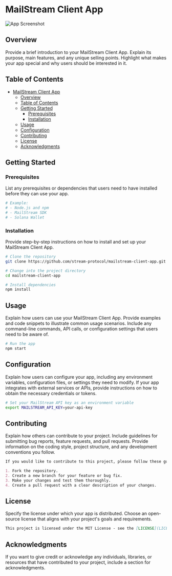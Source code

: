 # MailStream Client App

![App Screenshot](screenshot.png) <!-- Add a screenshot of your app if applicable -->

## Overview

Provide a brief introduction to your MailStream Client App. Explain its purpose, main features, and any unique selling points. Highlight what makes your app special and why users should be interested in it.

## Table of Contents

- [MailStream Client App](#mailstream-client-app)
  - [Overview](#overview)
  - [Table of Contents](#table-of-contents)
  - [Getting Started](#getting-started)
    - [Prerequisites](#prerequisites)
    - [Installation](#installation)
  - [Usage](#usage)
  - [Configuration](#configuration)
  - [Contributing](#contributing)
  - [License](#license)
  - [Acknowledgments](#acknowledgments)

## Getting Started

### Prerequisites

List any prerequisites or dependencies that users need to have installed before they can use your app.

```bash
# Example:
# - Node.js and npm
# - MailStream SDK
# - Solana Wallet
```

### Installation

Provide step-by-step instructions on how to install and set up your MailStream Client App.

```bash
# Clone the repository
git clone https://github.com/stream-protocol/mailstream-client-app.git

# Change into the project directory
cd mailstream-client-app

# Install dependencies
npm install
```

## Usage

Explain how users can use your MailStream Client App. Provide examples and code snippets to illustrate common usage scenarios. Include any command-line commands, API calls, or configuration settings that users need to be aware of.

```bash
# Run the app
npm start
```

## Configuration

Explain how users can configure your app, including any environment variables, configuration files, or settings they need to modify. If your app integrates with external services or APIs, provide instructions on how to obtain the necessary credentials or tokens.

```bash
# Set your MailStream API key as an environment variable
export MAILSTREAM_API_KEY=your-api-key
```

## Contributing

Explain how others can contribute to your project. Include guidelines for submitting bug reports, feature requests, and pull requests. Provide information on the coding style, project structure, and any development conventions you follow.

```markdown
If you would like to contribute to this project, please follow these guidelines:

1. Fork the repository.
2. Create a new branch for your feature or bug fix.
3. Make your changes and test them thoroughly.
4. Create a pull request with a clear description of your changes.
```

## License

Specify the license under which your app is distributed. Choose an open-source license that aligns with your project's goals and requirements.

```markdown
This project is licensed under the MIT License - see the [LICENSE](LICENSE) file for details.
```

## Acknowledgments

If you want to give credit or acknowledge any individuals, libraries, or resources that have contributed to your project, include a section for acknowledgments.
